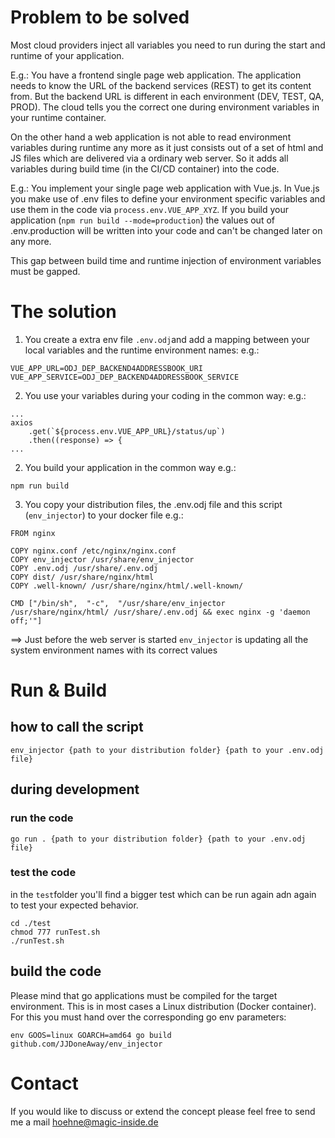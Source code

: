 # Problem to be solved
Most cloud providers inject all variables you need to run during the start and runtime of your application.

E.g.: You have a frontend single page web application. The application needs to know the URL of the backend services (REST) to get its content from. But the backend URL is different in each environment (DEV, TEST, QA, PROD). The cloud tells you the correct one during environment variables in your runtime container.

On the other hand a web application is not able to read environment variables during runtime any more as it just consists out of a set of html and JS files which are delivered via a ordinary web server. So it adds all variables during build time (in the CI/CD container) into the code. 

E.g.: You implement your single page web application with Vue.js. In Vue.js you make use of .env files to define your environment specific variables and use them in the code via `process.env.VUE_APP_XYZ`. If you build your application (`npm run build --mode=production`) the values out of .env.production will be written into your code and can't be changed later on any more.

This gap between build time and runtime injection of environment variables must be gapped.

# The solution
1. You create a extra env file `.env.odj`and add a mapping between your local variables and the runtime environment names:
e.g.:
```
VUE_APP_URL=ODJ_DEP_BACKEND4ADDRESSBOOK_URI
VUE_APP_SERVICE=ODJ_DEP_BACKEND4ADDRESSBOOK_SERVICE
```  

2. You use your variables during your coding in the common way:
e.g.:
```
...
axios
    .get(`${process.env.VUE_APP_URL}/status/up`)
    .then((response) => {
...
```

2. You build your application in the common way
e.g.: 
```
npm run build
```

3. You copy your distribution files, the .env.odj file and this script (`env_injector`) to your docker file
e.g.:
```
FROM nginx

COPY nginx.conf /etc/nginx/nginx.conf
COPY env_injector /usr/share/env_injector
COPY .env.odj /usr/share/.env.odj
COPY dist/ /usr/share/nginx/html
COPY .well-known/ /usr/share/nginx/html/.well-known/

CMD ["/bin/sh",  "-c",  "/usr/share/env_injector /usr/share/nginx/html/ /usr/share/.env.odj && exec nginx -g 'daemon off;'"]
```

==> Just before the web server is started `env_injector` is updating all the system environment names with its correct values 


# Run & Build
## how to call the script
```
env_injector {path to your distribution folder} {path to your .env.odj file}
```

## during development
### run the code
```
go run . {path to your distribution folder} {path to your .env.odj file}
```

### test the code
in the `test`folder you'll find a bigger test which can be run again adn again to test your expected behavior.
```
cd ./test
chmod 777 runTest.sh
./runTest.sh 
```


## build the code
Please mind that go applications must be compiled for the target environment. This is in most cases a Linux distribution (Docker container).
For this you must hand over the corresponding go env parameters:

```
env GOOS=linux GOARCH=amd64 go build github.com/JJDoneAway/env_injector
```

# Contact
If you would like to discuss or extend the concept please feel free to send me a mail hoehne@magic-inside.de